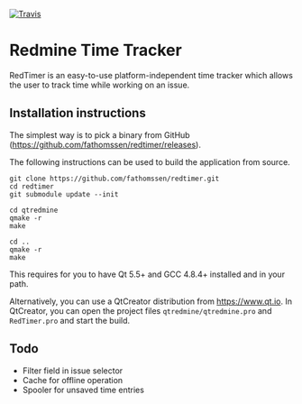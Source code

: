 [![Travis](https://travis-ci.org/fathomssen/redtimer.svg?branch=master)](https://travis-ci.org/fathomssen/redtimer)

Redmine Time Tracker
====================

RedTimer is an easy-to-use platform-independent time tracker which allows the user to track time while working
on an issue.

Installation instructions
-------------------------

The simplest way is to pick a binary from GitHub (https://github.com/fathomssen/redtimer/releases).

The following instructions can be used to build the application from source.

```
git clone https://github.com/fathomssen/redtimer.git
cd redtimer
git submodule update --init

cd qtredmine
qmake -r
make

cd ..
qmake -r
make
```

This requires for you to have Qt 5.5+ and GCC 4.8.4+ installed and in your path.

Alternatively, you can use a QtCreator distribution from https://www.qt.io. In QtCreator, you can open the
project files `qtredmine/qtredmine.pro` and `RedTimer.pro` and start the build.

Todo
----
* Filter field in issue selector
* Cache for offline operation
* Spooler for unsaved time entries
